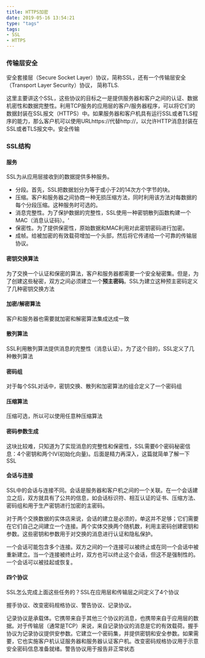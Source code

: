 ```yaml
---
title: HTTPS加密
date: 2019-05-16 13:54:21
type: "tags"
tags:
- SSL
- HTTPS
---
```

### 传输层安全

安全套接层（Secure Socket Layer）协议，简称SSL，还有一个传输层安全（Transport Layer Security）协议， 简称TLS.

这里主要讲这个SSL，这些协议的目标之一是提供服务器和客户之间的认证、数据机密性和数据完整性。利用TCP服务的应用层的客户/服务器程序，可以将它们的数据封装在SSL报文（HTTPS）中。如果服务器和客户机具有运行SSL或者TLS程序的能力，那么客户机可以使用URLhttps://代替http://，以允许HTTP消息封装在SSL或者TLS报文中。安全传输

<!-- more -->

### SSL结构

#### 服务

SSL为从应用层接收到的数据提供多种服务。

- 分段。首先，SSL把数据划分为等于或小于2的14次方个字节的块。
- 压缩。客户和服务器之间协商一种无损压缩方法，同时利用该方法对每数据的每个分段压缩。这种服务时可选的。
- 消息完整性。为了保护数据的完整性，SSL使用一种密钥散列函数构建一个MAC（消息认证码）。‘
- 保密性。为了提供保密性，原始数据和MAC利用对此密钥密码进行加密。
- 成帧。给被加密的有效载荷增加一个头部，然后将它传递给一个可靠的传输层协议。

#### 密钥交换算法

为了交换一个认证和保密的算法，客户和服务器都需要一个安全秘密集。但是，为了创建这些秘密，双方之间必须建立一个**预主密码**。SSL为建立这种预主密码定义了几种密钥交换方法

#### 加密/解密算法

客户和服务器也需要就加密和解密算法集成达成一致

#### 散列算法

SSL利用散列算法提供消息的完整性（消息认证）。为了这个目的，SSL定义了几种散列算法

#### 密码组

对于每个SSL对话中，密钥交换、散列和加密算法的组合定义了一个密码组

#### 压缩算法

压缩可选，所以可以使用任意种压缩算法

#### 密码参数生成

这块比较难，只知道为了实现消息的完整性和保密性，SSL需要6个密码秘密信息：4个密钥和两个IV(初始化向量)。后面是精力再深入，这篇就简单了解一下SSL

#### 会话与连接

SSL中的会话与连接不同。会话是服务器和客户机之间的一个关联。在一个会话建立之后，双方就具有了公共的信息，如会话标识符、相互认证的证书、压缩方法、密码组和用于生产密钥进行加密的主密码。

对于两个交换数据的实体店来说，会话的建立是必须的，单这并不足够；它们需要在它们自己之间建立一个连接。两个实体交换两个随机数，利用主密码创建密钥和参数。这些密钥和参数用于对交换的消息进行认证和隐私保护。

一个会话可能包含多个连接。双方之间的一个连接可以被终止或在同一个会话中被重新建立。当一个连接被终止时，双方也可以终止这个会话，但这不是强制性的。一个会话可以被挂起或恢复。

#### 四个协议

SSL怎么完成上面这些任务的？SSL在应用层和传输层之间定义了4个协议

握手协议、改变密码规格协议、警告协议、记录协议。

记录协议是承载体。它携带来自于其他三个协议的消息，也携带来自于应用层的数据。对于传输层（通常是TCP）来说，来自记录协议的消息是它的有效载荷。握手协议为记录协议提供安参数。它建立一个密码集，并提供密钥和安全参数。如果需要，它也实施客户机认证服务器和服务器认证客户机。改变密码规格协议用于示意安全密码信息准备就绪。警告协议用于报告非正常状态

